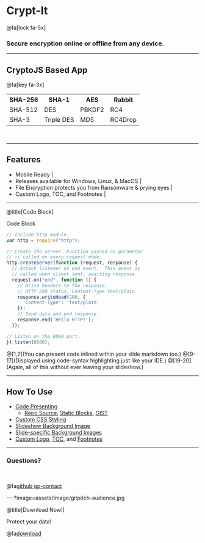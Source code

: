 # Crypt-It
@fa[lock fa-5x]
### Secure encryption online or offline from any device.

---
## CryptoJS Based App
@fa[key fa-3x]

<table>
  <tr>
    <th>SHA-256</th>
    <th>SHA-1</th> 
    <th>AES</th>
    <th>Rabbit</th>
  </tr>
  <tr>
    <td>SHA-512</td>
    <td>DES</td>
    <td>PBKDF2</td>
    <td>RC4</td>
  </tr>
  <tr class="fragment">
    <td>SHA-3</td>
    <td>Triple DES</td>
    <td>MD5</td>
    <td>RC4Drop</td>
  </tr>
</table>
<br>

---
## Features

- Mobile Ready |
- Releases available for Windows, Linux, & MacOS |
- File Encryption protects you from Ransomware & prying eyes |
- Custom Logo, TOC, and Footnotes |

---
@title[Code Block]

<p><span class="slide-title">Code Block</span></p>

```javascript
// Include http module.
var http = require("http");

// Create the server. Function passed as parameter
// is called on every request made.
http.createServer(function (request, response) {
  // Attach listener on end event.  This event is
  // called when client sent, awaiting response.
  request.on("end", function () {
    // Write headers to the response.
    // HTTP 200 status, Content-Type text/plain.
    response.writeHead(200, {
      'Content-Type': 'text/plain'
    });
    // Send data and end response.
    response.end('Hello HTTP!');
  });

// Listen on the 8080 port.
}).listen(8080);
```

@[1,2](You can present code inlined within your slide markdown too.)
@[9-17](Displayed using code-syntax highlighting just like your IDE.)
@[19-20](Again, all of this without ever leaving your slideshow.)

---
## How To Use

- [Code Presenting](https://github.com/gitpitch/gitpitch/wiki/Code-Presenting)
  + [Repo Source](https://github.com/gitpitch/gitpitch/wiki/Code-Delimiter-Slides), [Static Blocks](https://github.com/gitpitch/gitpitch/wiki/Code-Slides), [GIST](https://github.com/gitpitch/gitpitch/wiki/GIST-Slides) 
- [Custom CSS Styling](https://github.com/gitpitch/gitpitch/wiki/Slideshow-Custom-CSS)
- [Slideshow Background Image](https://github.com/gitpitch/gitpitch/wiki/Background-Setting)
- [Slide-specific Background Images](https://github.com/gitpitch/gitpitch/wiki/Image-Slides#background)
- [Custom Logo](https://github.com/gitpitch/gitpitch/wiki/Logo-Setting), [TOC](https://github.com/gitpitch/gitpitch/wiki/Table-of-Contents), and [Footnotes](https://github.com/gitpitch/gitpitch/wiki/Footnote-Setting)

---
### Questions?

<br>

@fa[github gp-contact](cryptit)

---?image=assets/image/gitpitch-audience.jpg

@title[Download Now!]

<span class="white">Protect your data!</span>

@fa[download](https://cryptit.github.io)
